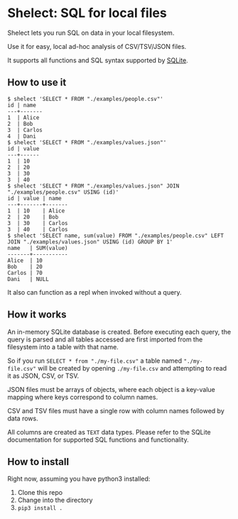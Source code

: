 # Shelect: SQL for local files

Shelect lets you run SQL on data in your local filesystem.

Use it for easy, local ad-hoc analysis of CSV/TSV/JSON files.

It supports all functions and SQL syntax supported by [SQLite](https://sqlite.org/).


## How to use it

```
$ shelect 'SELECT * FROM "./examples/people.csv"'
id | name
---+-------
1  | Alice
2  | Bob
3  | Carlos
4  | Dani
$ shelect 'SELECT * FROM "./examples/values.json"'
id | value
---+------
1  | 10
2  | 20
3  | 30
3  | 40
$ shelect 'SELECT * FROM "./examples/values.json" JOIN "./examples/people.csv" USING (id)'
id | value | name
---+-------+-------
1  | 10    | Alice
2  | 20    | Bob
3  | 30    | Carlos
3  | 40    | Carlos
$ shelect 'SELECT name, sum(value) FROM "./examples/people.csv" LEFT JOIN "./examples/values.json" USING (id) GROUP BY 1'
name   | SUM(value)
-------+-----------
Alice  | 10
Bob    | 20
Carlos | 70
Dani   | NULL
```

It also can function as a repl when invoked without a query.


## How it works

An in-memory SQLite database is created. Before executing each query, the query is parsed and all tables accessed are
first imported from the filesystem into a table with that name.

So if you run `SELECT * from "./my-file.csv"` a table named `"./my-file.csv"` will be created by opening `./my-file.csv`
and attempting to read it as JSON, CSV, or TSV.

JSON files must be arrays of objects, where each object is a key-value mapping where keys correspond to column names.

CSV and TSV files must have a single row with column names followed by data rows.

All columns are created as `TEXT` data types. Please refer to the SQLite documentation for supported SQL functions and
functionality. 


## How to install

Right now, assuming you have python3 installed:

1. Clone this repo
2. Change into the directory
3. `pip3 install .`

